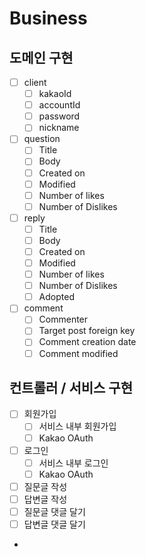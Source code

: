 # Business
## 도메인 구현
- [ ] client
  - [ ] kakaoId
  - [ ] accountId
  - [ ] password
  - [ ] nickname
- [ ] question
  - [ ] Title
  - [ ] Body
  - [ ] Created on
  - [ ] Modified
  - [ ] Number of likes
  - [ ] Number of Dislikes
- [ ] reply
  - [ ] Title
  - [ ] Body
  - [ ] Created on
  - [ ] Modified
  - [ ] Number of likes
  - [ ] Number of Dislikes
  - [ ] Adopted
- [ ] comment
  - [ ] Commenter
  - [ ] Target post foreign key
  - [ ] Comment creation date
  - [ ] Comment modified
## 컨트롤러 / 서비스 구현
- [ ] 회원가입
  - [ ] 서비스 내부 회원가입
  - [ ] Kakao OAuth
- [ ] 로그인
  - [ ] 서비스 내부 로그인
  - [ ] Kakao OAuth
- [ ] 질문글 작성
- [ ] 답변글 작성
- [ ] 질문글 댓글 달기
- [ ] 답변글 댓글 달기
- 